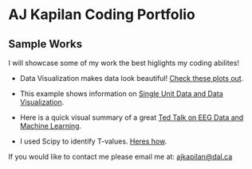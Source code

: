 # AJ Kapilan Coding Portfolio
## Sample Works

I will showcase some of my work the best higlights my coding abilites!

- Data Visualization makes data look beautiful! [Check these plots out](Data_Visualization.md).  

- This example shows information on [Single Unit Data and Data Visualization](Single_Unit_PSTH_Plots.md).

- Here is a quick visual summary of a great [Ted Talk on EEG Data and Machine Learning](EEG_Mach_TT.md).

- I used Scipy to identify T-values. [Heres how](One_Tailed_Ttest_EDA.md). 

If you would like to contact me please email me at:
[ajkapilan@dal.ca](mailto:ajkapilan@dal.ca)

